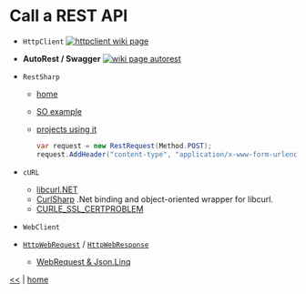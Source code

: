 # Call a REST API

- `HttpClient` [![httpclient wiki page](https://img.shields.io/badge/wiki-page-green.svg)](./httpclient.md)
- **AutoRest / Swagger** [![wiki page autorest](https://img.shields.io/badge/wiki-page-green.svg)](./autorest.md)

- `RestSharp`
  - [home](http://restsharp.org/)
  - [SO example](https://stackoverflow.com/a/33812542)
  - [projects using it](https://github.com/restsharp/RestSharp/wiki/Projects-Using-RestSharp)  
  
    ```cs
    var request = new RestRequest(Method.POST);
    request.AddHeader("content-type", "application/x-www-form-urlencoded");
    ```
  
- `cURL`
  - [libcurl.NET](https://sourceforge.net/projects/libcurl-net/)
  - [CurlSharp](https://github.com/masroore/CurlSharp) .Net binding and object-oriented wrapper for libcurl.
  - [CURLE_SSL_CERTPROBLEM](https://curl.haxx.se/mail/lib-2007-01/0156.html)
- `WebClient`
- [`HttpWebRequest`](https://msdn.microsoft.com/en-us/library/system.net.httpwebrequest.aspx) / [`HttpWebResponse`](https://msdn.microsoft.com/en-us/library/system.net.httpwebresponse.aspx)
  - [WebRequest & Json.Linq](https://stackoverflow.com/a/30770354)

[<<](../rest.md) | [home](../../README.md)